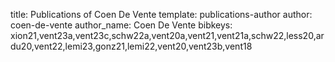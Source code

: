 title: Publications of Coen De Vente
template: publications-author
author: coen-de-vente
author_name: Coen De Vente
bibkeys: xion21,vent23a,vent23c,schw22a,vent20a,vent21,vent21a,schw22,less20,ardu20,vent22,lemi23,gonz21,lemi22,vent20,vent23b,vent18